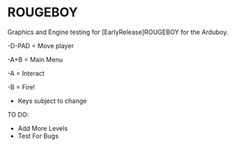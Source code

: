 # ROUGEBOY
Graphics and Engine testing for [EarlyRelease]ROUGEBOY for the Arduboy.

-D-PAD = Move player

-A+B = Main Menu

-A = Interact

-B = Fire!

* Keys subject to change


TO DO:
  * Add More Levels
  * Test For Bugs

